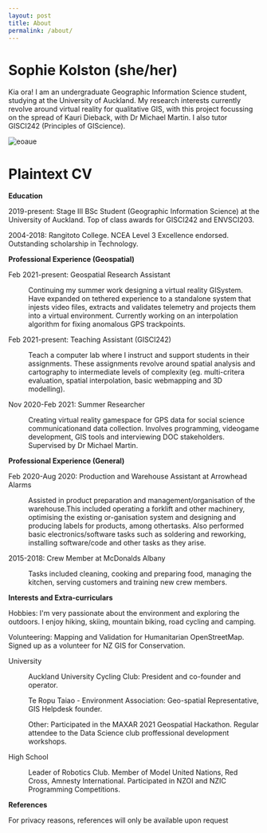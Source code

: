 ```yaml
---
layout: post
title: About
permalink: /about/
---
```

<style type="text/css">
<!--
 .tab { margin-left: 40px; }
-->
</style>

<h1>Sophie Kolston (she/her)</h1>
Kia ora! I am an undergraduate Geographic Information Science student, studying at the University of Auckland. My research interests currently revolve around virtual reality for qualitative GIS, with this project focussing on the spread of Kauri Dieback, with Dr Michael Martin. I also tutor GISCI242 (Principles of GIScience).

![eoaue](/assets/IMG_20210411_083727.jpg)

<h1>Plaintext CV</h1>
<b>Education</b>

2019-present: Stage III BSc Student (Geographic Information Science) at the University of Auckland. Top of class awards for GISCI242 and ENVSCI203.

2004-2018: Rangitoto College. NCEA Level 3 Excellence endorsed. Outstanding scholarship in Technology.

<b>Professional Experience (Geospatial)</b>

Feb 2021-present: Geospatial Research Assistant

<p class="tab">Continuing my summer work designing a virtual reality GISystem. Have expanded on tethered experience  to  a standalone  system that injests video files, extracts and validates telemetry and projects them into a virtual environment. Currently working on an interpolation algorithm for fixing anomalous GPS trackpoints.</p>

Feb 2021-present: Teaching Assistant (GISCI242)

<p class="tab">Teach a computer lab where I instruct and support students in their assignments. These assignments revolve around spatial analysis and cartography to intermediate levels of complexity (eg. multi-critera evaluation, spatial interpolation, basic webmapping and 3D modelling).</p>

Nov 2020-Feb 2021: Summer Researcher

<p class="tab">Creating virtual reality gamespace for GPS data for social science communicationand data  collection. Involves  programming, videogame  development, GIS tools and interviewing DOC stakeholders. Supervised by Dr Michael Martin.</p>

<b>Professional Experience (General)</b>

Feb 2020-Aug 2020: Production and Warehouse Assistant at Arrowhead Alarms

<p class="tab">Assisted in product preparation and management/organisation of the warehouse.This included operating a forklift and other machinery, optimising the existing or-ganisation system and designing and producing labels for products, among othertasks. Also performed basic electronics/software tasks such as soldering and reworking, installing software/code and other tasks as they arise.</p>

2015-2018: Crew Member at McDonalds Albany

<p class="tab">Tasks included cleaning, cooking and preparing food, managing the kitchen, serving customers and training new crew members.</p>

<b>Interests and Extra-curriculars</b>

Hobbies: I'm very passionate about the environment and exploring the outdoors. I enjoy hiking, skiing, mountain biking, road cycling and camping.

Volunteering: Mapping and Validation for Humanitarian OpenStreetMap. Signed up as a volunteer for NZ GIS for Conservation.

University
<p class="tab">Auckland University Cycling Club: President and co-founder and operator. </p>
<p class="tab">Te Ropu Taiao - Environment Association: Geo-spatial Representative, GIS Helpdesk founder.</p>
<p class="tab">Other: Participated in the MAXAR 2021 Geospatial Hackathon. Regular attendee to the Data Science club proffessional development workshops.</p>

High School
<p class="tab">Leader of Robotics Club. Member of Model United Nations, Red Cross, Amnesty International. Participated in NZOI and NZIC Programming Competitions. </p>


<b>References</b>

For privacy reasons, references will only be available upon request


